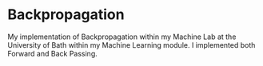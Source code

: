 # Backpropagation
My implementation of Backpropagation within my Machine Lab at the University of Bath within my Machine Learning module. I implemented both Forward and Back Passing. 

